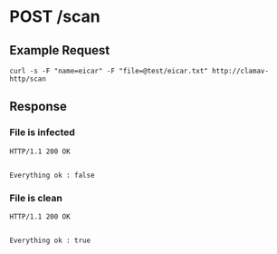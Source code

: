 # POST /scan 

## Example Request

```
curl -s -F "name=eicar" -F "file=@test/eicar.txt" http://clamav-http/scan
```

## Response

### File is infected

```
HTTP/1.1 200 OK


Everything ok : false
```

### File is clean

```
HTTP/1.1 200 OK


Everything ok : true
```